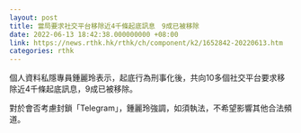 ```yaml
---
layout: post
title: 當局要求社交平台移除近4千條起底訊息　9成已被移除
date: 2022-06-13 18:42:38.000000000 +08:00
link: https://news.rthk.hk/rthk/ch/component/k2/1652842-20220613.htm
categories: rthk
---
```


個人資料私隱專員鍾麗玲表示，起底行為刑事化後，共向10多個社交平台要求移除近4千條起底訊息，9成已被移除。

對於會否考慮封鎖「Telegram」，鍾麗玲強調，如須執法，不希望影響其他合法頻道。
